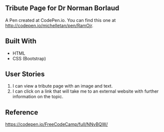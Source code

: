 ## Tribute Page for Dr Norman Borlaud

A Pen created at CodePen.io. You can find this one at http://codepen.io/michelletan/pen/RamOjr.

## Built With
- HTML
- CSS (Bootstrap)

## User Stories
1. I can view a tribute page with an image and text.
2. I can click on a link that will take me to an external website with further information on the topic.

## Reference
https://codepen.io/FreeCodeCamp/full/NNvBQW/
